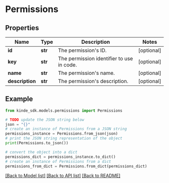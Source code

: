 # Permissions


## Properties

Name | Type | Description | Notes
------------ | ------------- | ------------- | -------------
**id** | **str** | The permission&#39;s ID. | [optional] 
**key** | **str** | The permission identifier to use in code. | [optional] 
**name** | **str** | The permission&#39;s name. | [optional] 
**description** | **str** | The permission&#39;s description. | [optional] 

## Example

```python
from kinde_sdk.models.permissions import Permissions

# TODO update the JSON string below
json = "{}"
# create an instance of Permissions from a JSON string
permissions_instance = Permissions.from_json(json)
# print the JSON string representation of the object
print(Permissions.to_json())

# convert the object into a dict
permissions_dict = permissions_instance.to_dict()
# create an instance of Permissions from a dict
permissions_from_dict = Permissions.from_dict(permissions_dict)
```
[[Back to Model list]](../README.md#documentation-for-models) [[Back to API list]](../README.md#documentation-for-api-endpoints) [[Back to README]](../README.md)


